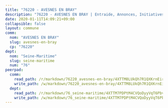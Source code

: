 ```yaml
---
title: "76220 - AVESNES EN BRAY"
description: "76220 - AVESNES EN BRAY | Entraide, Annonces, Initiatives"
date: 2020-01-11T14:09:21+09:00
collapsible: false
layout: commune
comm:
  nom: "AVESNES EN BRAY"
  slug: avesnes-en-bray
  cp: "76220"
dept:
  nom: "Seine-Maritime"
  slug: seine-maritime
  num: "76"
peerpad:
  comm:
    read_path: /r/markdown/76220_avesnes-en-bray/4XTTM8LUkQh7R1QXKrnEirb8iS59ueu8eT6tticC78ir1Y61n
    write_path: /w/markdown/76220_avesnes-en-bray/4XTTM8LUkQh7R1QXKrnEirb8iS59ueu8eT6tticC78ir1Y61n-K3TgUFRwSohZWKCo7eycBx58uDvYkjsm3kPdySCxysx3Kduo2U2D34m5apkjgF2sT77tAqvTSz7fGtEvuy9MDsGeBcQcMrkCeEUxFWScKp226FqZwtrWrSZtk6wCnvUXo9g5QE5e
  dept:
    read_path: /r/markdown/76_seine-maritime/4XTTM7PDPtM4CVQoDyyVqT6Pbvj1SVtndpXJdTDsc7xwdMTdt
    write_path: /w/markdown/76_seine-maritime/4XTTM7PDPtM4CVQoDyyVqT6Pbvj1SVtndpXJdTDsc7xwdMTdt-K3TgUmo7Qwp8ZQz8qKFjC8WCY27ypEpX2c8BXeSV9rrPY1zRZn2SrYwkBXF8VnHkcepiXsccFfKHYuT2JNgSMXxLRaUGRu6o5B3BB15nZxEho97cTz3yC4eRTX4hZM1hcyAZrn8r
---
```


